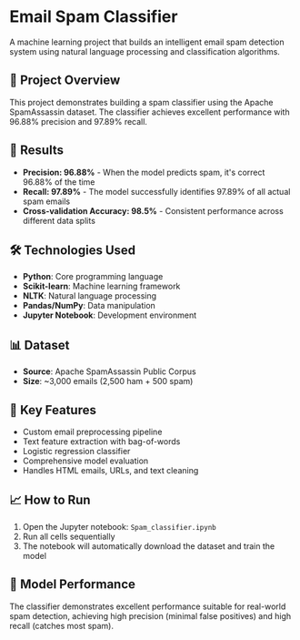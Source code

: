 # Email Spam Classifier

A machine learning project that builds an intelligent email spam detection system using natural language processing and classification algorithms.

## 🎯 Project Overview

This project demonstrates building a spam classifier using the Apache SpamAssassin dataset. The classifier achieves excellent performance with 96.88% precision and 97.89% recall.

## 🚀 Results

- **Precision: 96.88%** - When the model predicts spam, it's correct 96.88% of the time
- **Recall: 97.89%** - The model successfully identifies 97.89% of all actual spam emails  
- **Cross-validation Accuracy: 98.5%** - Consistent performance across different data splits

## 🛠️ Technologies Used

- **Python**: Core programming language
- **Scikit-learn**: Machine learning framework
- **NLTK**: Natural language processing
- **Pandas/NumPy**: Data manipulation
- **Jupyter Notebook**: Development environment

## 📊 Dataset

- **Source**: Apache SpamAssassin Public Corpus
- **Size**: ~3,000 emails (2,500 ham + 500 spam)

## 🔧 Key Features

- Custom email preprocessing pipeline
- Text feature extraction with bag-of-words
- Logistic regression classifier
- Comprehensive model evaluation
- Handles HTML emails, URLs, and text cleaning

## 📈 How to Run

1. Open the Jupyter notebook: `Spam_classifier.ipynb`
2. Run all cells sequentially
3. The notebook will automatically download the dataset and train the model

## 🎯 Model Performance

The classifier demonstrates excellent performance suitable for real-world spam detection, achieving high precision (minimal false positives) and high recall (catches most spam).

